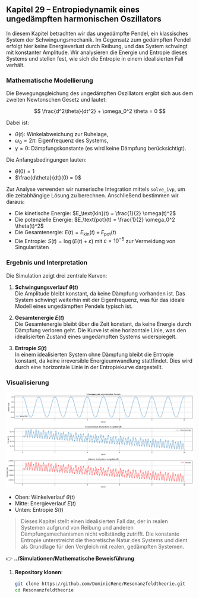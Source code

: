 ## Kapitel 29 – Entropiedynamik eines ungedämpften harmonischen Oszillators

In diesem Kapitel betrachten wir das ungedämpfte Pendel, ein klassisches System der Schwingungsmechanik. Im Gegensatz zum gedämpften Pendel erfolgt hier keine Energieverlust durch Reibung, und das System schwingt mit konstanter Amplitude. Wir analysieren die Energie und Entropie dieses Systems und stellen fest, wie sich die Entropie in einem idealisierten Fall verhält.

### Mathematische Modellierung

Die Bewegungsgleichung des ungedämpften Oszillators ergibt sich aus dem zweiten Newtonschen Gesetz und lautet:

$$
\frac{d^2\theta}{dt^2} + \omega_0^2 \theta = 0
$$

Dabei ist:  
- $\theta(t)$: Winkelabweichung zur Ruhelage,  
- $\omega_0 = 2\pi$: Eigenfrequenz des Systems,  
- $\gamma = 0$: Dämpfungskonstante (es wird keine Dämpfung berücksichtigt).

Die Anfangsbedingungen lauten:  
- $\theta(0) = 1$  
- $\frac{d\theta}{dt}(0) = 0$  

Zur Analyse verwenden wir numerische Integration mittels `solve_ivp`, um die zeitabhängige Lösung zu berechnen. Anschließend bestimmen wir daraus:

- Die kinetische Energie: $E_\text{kin}(t) = \frac{1}{2} \omega(t)^2$
- Die potenzielle Energie: $E_\text{pot}(t) = \frac{1}{2} \omega_0^2 \theta(t)^2$
- Die Gesamtenergie: $E(t) = E_\text{kin}(t) + E_\text{pot}(t)$
- Die Entropie: $S(t) = \log(E(t) + \varepsilon)$ mit $\varepsilon = 10^{-5}$ zur Vermeidung von Singularitäten

### Ergebnis und Interpretation

Die Simulation zeigt drei zentrale Kurven:

1. **Schwingungsverlauf $\theta(t)$**  
   Die Amplitude bleibt konstant, da keine Dämpfung vorhanden ist. Das System schwingt weiterhin mit der Eigenfrequenz, was für das ideale Modell eines ungedämpften Pendels typisch ist.

2. **Gesamtenergie $E(t)$**  
   Die Gesamtenergie bleibt über die Zeit konstant, da keine Energie durch Dämpfung verloren geht. Die Kurve ist eine horizontale Linie, was den idealisierten Zustand eines ungedämpften Systems widerspiegelt.

3. **Entropie $S(t)$**  
   In einem idealisierten System ohne Dämpfung bleibt die Entropie konstant, da keine irreversible Energieumwandlung stattfindet. Dies wird durch eine horizontale Linie in der Entropiekurve dargestellt.

### Visualisierung

![](Bilder/Simulation015.png)

- Oben: Winkelverlauf $\theta(t)$  
- Mitte: Energieverlauf $E(t)$  
- Unten: Entropie $S(t)$

> Dieses Kapitel stellt einen idealisierten Fall dar, der in realen Systemen aufgrund von Reibung und anderen Dämpfungsmechanismen nicht vollständig zutrifft. Die konstante Entropie unterstreicht die theoretische Natur des Systems und dient als Grundlage für den Vergleich mit realen, gedämpften Systemen.

👉 **../Simulationen/Mathematische Beweisführung**

1. **Repository klonen**:  
   ```bash
   git clone https://github.com/DominicRene/Resonanzfeldtheorie.git
   cd Resonanzfeldtheorie
